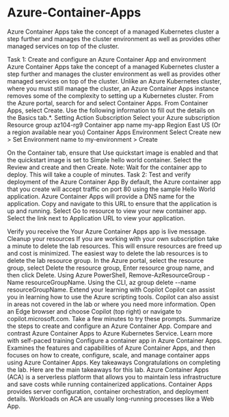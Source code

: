 # Azure-Container-Apps
Azure Container Apps take the concept of a managed Kubernetes cluster a step further and manages the cluster environment as well as provides other managed services on top of the cluster.

Task 1: Create and configure an Azure Container App and environment
Azure Container Apps take the concept of a managed Kubernetes cluster a step further and manages the cluster environment as well as provides other managed services on top of the cluster. Unlike an Azure Kubernetes cluster, where you must still manage the cluster, an Azure Container Apps instance removes some of the complexity to setting up a Kubernetes cluster.
From the Azure portal, search for and select Container Apps.
From Container Apps, select Create.
Use the following information to fill out the details on the Basics tab.*.
Setting
Action
Subscription
Select your Azure subscription
Resource group
az104-rg9
Container app name
my-app
Region
East US (Or a region available near you)
Container Apps Environment
Select Create new > Set Environment name to my-environment > Create

On the Container tab, ensure that Use quickstart image is enabled and that the quickstart image is set to Simple hello world container.
Select the Review and create and then Create.
Note: Wait for the container app to deploy. This will take a couple of minutes.
Task 2: Test and verify deployment of the Azure Container App
By default, the Azure container app that you create will accept traffic on port 80 using the sample Hello World application. Azure Container Apps will provide a DNS name for the application. Copy and navigate to this URL to ensure that the application is up and running.
Select Go to resource to view your new container app.
Select the link next to Application URL to view your application.

Verify you receive the Your Azure Container Apps app is live message.
Cleanup your resources
If you are working with your own subscription take a minute to delete the lab resources. This will ensure resources are freed up and cost is minimized. The easiest way to delete the lab resources is to delete the lab resource group.
In the Azure portal, select the resource group, select Delete the resource group, Enter resource group name, and then click Delete.
Using Azure PowerShell, Remove-AzResourceGroup -Name resourceGroupName.
Using the CLI, az group delete --name resourceGroupName.
Extend your learning with Copilot
Copilot can assist you in learning how to use the Azure scripting tools. Copilot can also assist in areas not covered in the lab or where you need more information. Open an Edge browser and choose Copilot (top right) or navigate to copilot.microsoft.com. Take a few minutes to try these prompts.
Summarize the steps to create and configure an Azure Container App.
Compare and contrast Azure Container Apps to Azure Kubernetes Service.
Learn more with self-paced training
Configure a container app in Azure Container Apps. Examines the features and capabilities of Azure Container Apps, and then focuses on how to create, configure, scale, and manage container apps using Azure Container Apps.
Key takeaways
Congratulations on completing the lab. Here are the main takeaways for this lab.
Azure Container Apps (ACA) is a serverless platform that allows you to maintain less infrastructure and save costs while running containerized applications.
Container Apps provides server configuration, container orchestration, and deployment details.
Workloads on ACA are usually long-running processes like a Web App.
